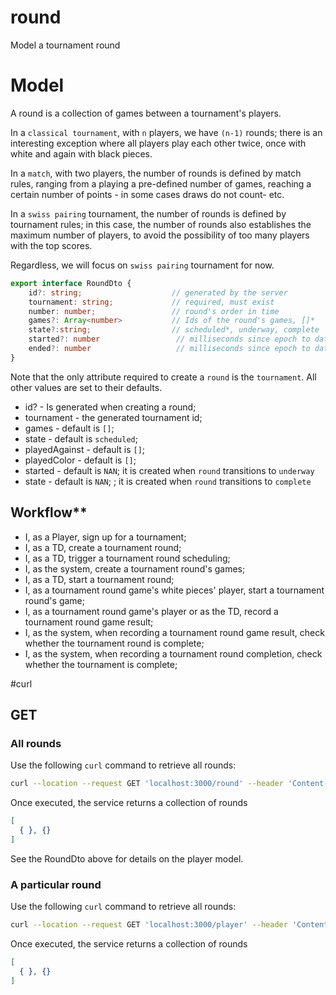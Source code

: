 # round
Model a tournament round

# Model
A round is a collection of games between a tournament's players.

In a `classical tournament`, with `n` players, we have `(n-1)` rounds; there is an interesting exception where all players play each other twice, once with white and again with black pieces.

In a `match`, with two players, the number of rounds is defined by match rules, ranging from a playing a pre-defined number of games, reaching a certain number of points - in some cases draws do not count- etc.

In a `swiss pairing` tournament, the number of rounds is defined by tournament rules; in this case, the number of rounds also establishes the maximum number of players, to avoid the possibility of too many players with the top scores.

Regardless, we will focus on `swiss pairing` tournament for now.
````typescript
export interface RoundDto {
	id?: string;					// generated by the server
	tournament: string;				// required, must exist
    number: number;                 // round's order in time
	games?: Array<number>           // Ids of the round's games, []*
	state?:string; 		            // scheduled*, underway, complete
    started?: number                 // milliseconds since epoch to date (date when transioned to underway)
    ended?: number                   // milliseconds since epoch to date (date when transioned to complete)
}
````

Note that the only attribute required to create a `round` is the `tournament`. All other values are set to their defaults.
* id? - Is generated when creating a round;
* tournament - the generated tournament id;
* games - default is `[]`;
* state - default is `scheduled`;
* playedAgainst - default is `[]`;
* playedColor - default is `[]`;
* started - default is `NAN`; it is created when `round` transitions to `underway`
* state - default is `NAN`; ; it is created when `round` transitions to `complete`

## Workflow**
* I, as a Player, sign up for a tournament;
* I, as a TD, create a tournament round;
* I, as a TD, trigger a tournament round scheduling;
* I, as the system, create a tournament round's games;
* I, as a TD, start a tournament round;
* I, as a tournament round game's white pieces' player, start a tournament round's game;
* I, as a tournament round game's player or as the TD, record a tournament round game result;
* I, as the system, when recording a tournament round game result, check whether the tournament round is complete;
* I, as the system, when recording a tournament round completion, check whether the tournament is complete;


#curl
## GET
### All rounds
Use the following `curl` command to retrieve all rounds:
````bash
curl --location --request GET 'localhost:3000/round' --header 'Content-Type: application/json'
````

Once executed, the service returns a collection of rounds
````json
[
  { }, {}
]
````

See the RoundDto above for details on the player model.

### A particular round
Use the following `curl` command to retrieve all rounds:
````bash
curl --location --request GET 'localhost:3000/player' --header 'Content-Type: application/json'
````

Once executed, the service returns a collection of rounds
````json
[
  { }, {}
]
````
